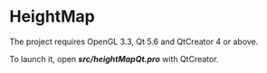# HeightMap

The project requires OpenGL 3.3, Qt 5.6 and QtCreator 4 or above.

To launch it, open ***src/heightMapQt.pro*** with QtCreator.
